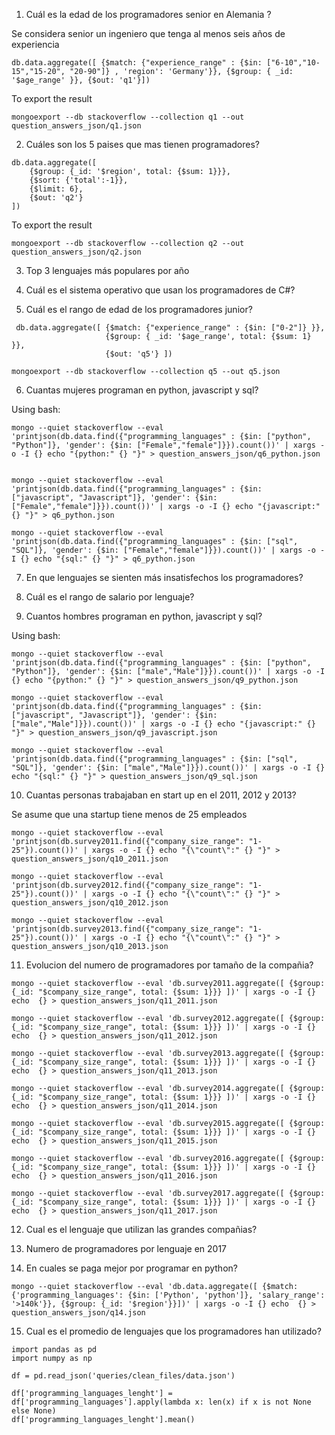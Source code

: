 1. Cuál es la edad de los programadores senior en Alemania ?

Se considera senior un ingeniero que tenga al menos seis años de experiencia

```
db.data.aggregate([ {$match: {"experience_range" : {$in: ["6-10","10-15","15-20", "20-90"]} , 'region': 'Germany'}}, {$group: { _id: '$age_range' }}, {$out: 'q1'}])
```

To export the result

```
mongoexport --db stackoverflow --collection q1 --out question_answers_json/q1.json
```

2. Cuáles son los 5 paises que mas tienen programadores?

```
db.data.aggregate([
    {$group: {_id: '$region', total: {$sum: 1}}},
    {$sort: {'total':-1}},
    {$limit: 6},
    {$out: 'q2'}
])
```

To export the result

```
mongoexport --db stackoverflow --collection q2 --out question_answers_json/q2.json
```

3. Top 3 lenguajes más populares por año


4. Cuál es el sistema operativo que usan los programadores de C#?

5. Cuál es el rango de edad de los programadores junior?

```
 db.data.aggregate([ {$match: {"experience_range" : {$in: ["0-2"]} }},
                     {$group: { _id: '$age_range', total: {$sum: 1} }},
                     {$out: 'q5'} ])
```

```
mongoexport --db stackoverflow --collection q5 --out q5.json
```

6. Cuantas mujeres programan en python, javascript y sql?

Using bash:

```
mongo --quiet stackoverflow --eval 'printjson(db.data.find({"programming_languages" : {$in: ["python", "Python"]}, 'gender': {$in: ["Female","female"]}}).count())' | xargs -o -I {} echo "{python:" {} "}" > question_answers_json/q6_python.json


mongo --quiet stackoverflow --eval 'printjson(db.data.find({"programming_languages" : {$in: ["javascript", "Javascript"]}, 'gender': {$in: ["Female","female"]}}).count())' | xargs -o -I {} echo "{javascript:" {} "}" > q6_python.json

mongo --quiet stackoverflow --eval 'printjson(db.data.find({"programming_languages" : {$in: ["sql", "SQL"]}, 'gender': {$in: ["Female","female"]}}).count())' | xargs -o -I {} echo "{sql:" {} "}" > q6_python.json
```

7. En que lenguajes se sienten más insatisfechos los programadores?


8. Cuál es el rango de salario por lenguaje?


9. Cuantos hombres programan en python, javascript y sql?

Using bash:

```
mongo --quiet stackoverflow --eval 'printjson(db.data.find({"programming_languages" : {$in: ["python", "Python"]}, 'gender': {$in: ["male","Male"]}}).count())' | xargs -o -I {} echo "{python:" {} "}" > question_answers_json/q9_python.json

mongo --quiet stackoverflow --eval 'printjson(db.data.find({"programming_languages" : {$in: ["javascript", "Javascript"]}, 'gender': {$in: ["male","Male"]}}).count())' | xargs -o -I {} echo "{javascript:" {} "}" > question_answers_json/q9_javascript.json

mongo --quiet stackoverflow --eval 'printjson(db.data.find({"programming_languages" : {$in: ["sql", "SQL"]}, 'gender': {$in: ["male","Male"]}}).count())' | xargs -o -I {} echo "{sql:" {} "}" > question_answers_json/q9_sql.json
```

10. Cuantas personas trabajaban en start up en el 2011, 2012 y 2013?

Se asume que una startup tiene menos de 25 empleados

```
mongo --quiet stackoverflow --eval 'printjson(db.survey2011.find({"company_size_range": "1-25"}).count())' | xargs -o -I {} echo "{\"count\":" {} "}" > question_answers_json/q10_2011.json
```

```
mongo --quiet stackoverflow --eval 'printjson(db.survey2012.find({"company_size_range": "1-25"}).count())' | xargs -o -I {} echo "{\"count\":" {} "}" > question_answers_json/q10_2012.json
```

```
mongo --quiet stackoverflow --eval 'printjson(db.survey2013.find({"company_size_range": "1-25"}).count())' | xargs -o -I {} echo "{\"count\":" {} "}" > question_answers_json/q10_2013.json
```

11. Evolucion del numero de programadores por tamaño de la compañia?

```
mongo --quiet stackoverflow --eval 'db.survey2011.aggregate([ {$group: {_id: "$company_size_range", total: {$sum: 1}}} ])' | xargs -o -I {} echo  {} > question_answers_json/q11_2011.json

mongo --quiet stackoverflow --eval 'db.survey2012.aggregate([ {$group: {_id: "$company_size_range", total: {$sum: 1}}} ])' | xargs -o -I {} echo  {} > question_answers_json/q11_2012.json

mongo --quiet stackoverflow --eval 'db.survey2013.aggregate([ {$group: {_id: "$company_size_range", total: {$sum: 1}}} ])' | xargs -o -I {} echo  {} > question_answers_json/q11_2013.json

mongo --quiet stackoverflow --eval 'db.survey2014.aggregate([ {$group: {_id: "$company_size_range", total: {$sum: 1}}} ])' | xargs -o -I {} echo  {} > question_answers_json/q11_2014.json

mongo --quiet stackoverflow --eval 'db.survey2015.aggregate([ {$group: {_id: "$company_size_range", total: {$sum: 1}}} ])' | xargs -o -I {} echo  {} > question_answers_json/q11_2015.json

mongo --quiet stackoverflow --eval 'db.survey2016.aggregate([ {$group: {_id: "$company_size_range", total: {$sum: 1}}} ])' | xargs -o -I {} echo  {} > question_answers_json/q11_2016.json

mongo --quiet stackoverflow --eval 'db.survey2017.aggregate([ {$group: {_id: "$company_size_range", total: {$sum: 1}}} ])' | xargs -o -I {} echo  {} > question_answers_json/q11_2017.json
```

12. Cual es el lenguaje que utilizan las grandes compañias?


13. Numero de programadores por lenguaje en 2017


14. En cuales se paga mejor por programar en python?

```
mongo --quiet stackoverflow --eval 'db.data.aggregate([ {$match: {'programming_languages': {$in: ['Python', 'python']}, 'salary_range': '>140k'}}, {$group: {_id: '$region'}}])' | xargs -o -I {} echo  {} > question_answers_json/q14.json
```

15. Cual es el promedio de lenguajes que los programadores han utilizado?

```
import pandas as pd
import numpy as np

df = pd.read_json('queries/clean_files/data.json')

df['programming_languages_lenght'] = df['programming_languages'].apply(lambda x: len(x) if x is not None else None)
df['programming_languages_lenght'].mean()
```
